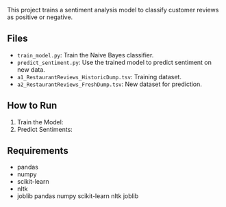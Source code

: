 This project trains a sentiment analysis model to classify customer reviews as positive or negative. 

## Files
- `train_model.py`: Train the Naive Bayes classifier.
- `predict_sentiment.py`: Use the trained model to predict sentiment on new data.
- `a1_RestaurantReviews_HistoricDump.tsv`: Training dataset.
- `a2_RestaurantReviews_FreshDump.tsv`: New dataset for prediction.

## How to Run

1. Train the Model:
2. Predict Sentiments:


## Requirements
- pandas
- numpy
- scikit-learn
- nltk
- joblib
  pandas
  numpy
  scikit-learn
  nltk
  joblib
